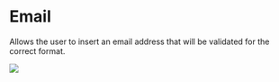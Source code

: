 # Email

Allows the user to insert an email address that will be validated for the correct format.

![](/assets/email.png)

